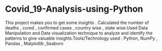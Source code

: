 # Covid_19-Analysis-using-Python
This project makes you to get some insights . Calculated the number of deaths , cured , confirmed cases , country wise , state wise.Used Data Manipulation and Data visualization technique to analyze and identify the patterns to give valuable insights.Tools/Technology used : Python, NumPy , Pandas , Matplotlib ,Seaborn
